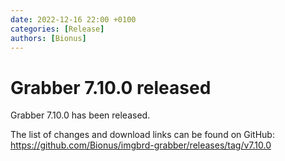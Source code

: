 ```yaml
---
date: 2022-12-16 22:00 +0100
categories: [Release]
authors: [Bionus]
---
```



# Grabber 7.10.0 released

Grabber 7.10.0 has been released.

The list of changes and download links can be found on GitHub:  
<https://github.com/Bionus/imgbrd-grabber/releases/tag/v7.10.0>